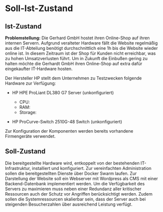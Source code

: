 # Soll-Ist-Zustand

## Ist-Zustand

**Problemstellung:** Die Gerhard GmbH hostet ihren Online-Shop auf ihren internen Servern. Aufgrund veralteter Hardware fällt die Website regelmäßig aus die IT-Abteilung benötigt durchschnittlich eine 1h bis die Website wieder online ist. In diesem Zeitraum ist der Shop für Kunden nicht erreichbar, was zu hohen Umsatzverlusten führt. Um in Zukunft die Einbußen gering zu halten möchte die Gerhardt GmbH ihren Online-Shop auf extra dafür eingekaufter IT-Hardware hosten.

Der Hersteller HP stellt dem Unternehmen zu Testzwecken folgende Hardware zur Verfügung:

* HP HPE ProLiant DL380 G7 Server (unkonfiguriert)
    * CPU:
    * RAM:
    * Storage:

* HP ProCurve-Switch 2510G-48 Switch (unkonfiguriert)

Zur Konfiguration der Komponenten werden bereits vorhandene Firmengeräte verwendet.

## Soll-Zustand
Die bereitgestellte Hardware wird, entkoppelt von der bestehenden IT-Infrastruktur, installiert und konfiguriert. Zur vereinfachten Administration sollen die bereitgestellten Dienste über Docker Swarm laufen. Zur Darstellung der Website soll ein Webserver mit Wordpress als CMS mit einer Backend-Datenbank implementiert werden. Um die Verfügbarkeit des Servers zu maximieren muss neben einer Redundanz aller kritischer Ressourcen auch der Schutz vor Angriffen berücksichtigt werden. Zudem sollen die Systemressourcen skalierbar sein, dass der Server auch bei steigenden Besucherzahlen über ausreichend Leistung verfügt.

